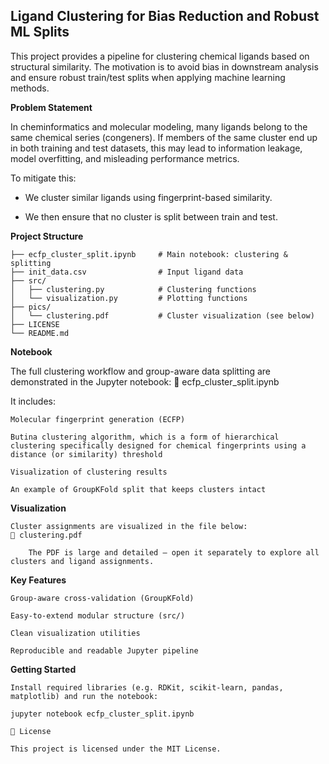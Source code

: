 ## Ligand Clustering for Bias Reduction and Robust ML Splits

This project provides a pipeline for clustering chemical ligands based on structural similarity. The motivation is to avoid bias in downstream analysis and ensure robust train/test splits when applying machine learning methods.

**Problem Statement**

In cheminformatics and molecular modeling, many ligands belong to the same chemical series (congeners). If members of the same cluster end up in both training and test datasets, this may lead to information leakage, model overfitting, and misleading performance metrics.

To mitigate this:

  * We cluster similar ligands using fingerprint-based similarity.

  * We then ensure that no cluster is split between train and test.

**Project Structure**
`````
├── ecfp_cluster_split.ipynb     # Main notebook: clustering & splitting
├── init_data.csv                # Input ligand data
├── src/
│   ├── clustering.py            # Clustering functions
│   └── visualization.py         # Plotting functions
├── pics/
│   └── clustering.pdf           # Cluster visualization (see below)
├── LICENSE
└── README.md
`````

**Notebook**

The full clustering workflow and group-aware data splitting are demonstrated in the Jupyter notebook: 📘 ecfp_cluster_split.ipynb

It includes:

    Molecular fingerprint generation (ECFP)

    Butina clustering algorithm, which is a form of hierarchical clustering specifically designed for chemical fingerprints using a distance (or similarity) threshold

    Visualization of clustering results

    An example of GroupKFold split that keeps clusters intact


**Visualization**

    Cluster assignments are visualized in the file below:
    📎 clustering.pdf

        The PDF is large and detailed — open it separately to explore all clusters and ligand assignments.

**Key Features**

    Group-aware cross-validation (GroupKFold)

    Easy-to-extend modular structure (src/)

    Clean visualization utilities

    Reproducible and readable Jupyter pipeline

**Getting Started**

    Install required libraries (e.g. RDKit, scikit-learn, pandas, matplotlib) and run the notebook:

    jupyter notebook ecfp_cluster_split.ipynb

    📄 License

    This project is licensed under the MIT License.
